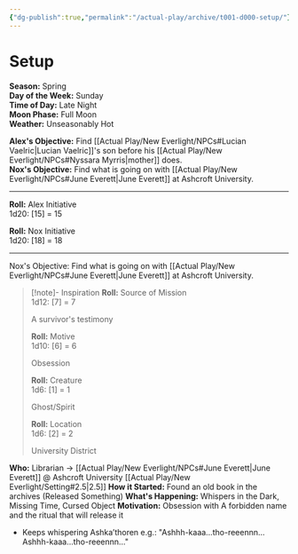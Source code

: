 ```yaml
---
{"dg-publish":true,"permalink":"/actual-play/archive/t001-d000-setup/"}
---
```


# Setup

**Season:** Spring  
**Day of the Week:** Sunday  
**Time of Day:** Late Night  
**Moon Phase:** Full Moon  
**Weather:** Unseasonably Hot

**Alex's Objective:** Find [[Actual Play/New Everlight/NPCs#Lucian Vaelric\|Lucian Vaelric]]'s son before his [[Actual Play/New Everlight/NPCs#Nyssara Myrris\|mother]] does.  
**Nox's Objective:** Find what is going on with [[Actual Play/New Everlight/NPCs#June Everett\|June Everett]] at Ashcroft University.

***
**Roll:** Alex Initiative  
1d20: [15] = 15

**Roll:** Nox Initiative  
1d20: [18] = 18

***
Nox's Objective: Find what is going on with [[Actual Play/New Everlight/NPCs#June Everett\|June Everett]] at Ashcroft University.

> [!note]- Inspiration
> **Roll:** Source of Mission  
> 1d12: [7] = 7
>   
> A survivor's testimony
> 
> **Roll:** Motive  
> 1d10: [6] = 6
>   
> Obsession
> 
> **Roll:** Creature  
> 1d6: [1] = 1
>   
> Ghost/Spirit
> 
> **Roll:** Location  
> 1d6: [2] = 2
>   
> University District

**Who:** Librarian → [[Actual Play/New Everlight/NPCs#June Everett\|June Everett]] @ Ashcroft University [[Actual Play/New Everlight/Setting#2.5\|2.5]]
**How it Started:** Found an old book in the archives (Released Something)
**What's Happening:** Whispers in the Dark, Missing Time, Cursed Object
**Motivation:** Obsession with A forbidden name and the ritual that will release it
* Keeps whispering Ashka’thoren e.g.: "Ashhh-kaaa…tho-reeennn… Ashhh-kaaa…tho-reeennn…"
